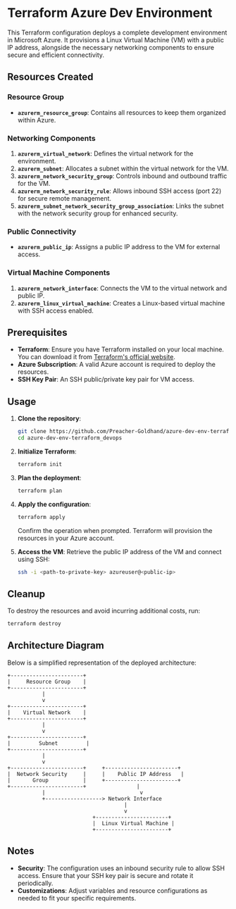 # Terraform Azure Dev Environment

This Terraform configuration deploys a complete development environment in Microsoft Azure. It provisions a Linux Virtual Machine (VM) with a public IP address, alongside the necessary networking components to ensure secure and efficient connectivity.

## Resources Created

### Resource Group
- **`azurerm_resource_group`**: Contains all resources to keep them organized within Azure.

### Networking Components
1. **`azurerm_virtual_network`**: Defines the virtual network for the environment.
2. **`azurerm_subnet`**: Allocates a subnet within the virtual network for the VM.
3. **`azurerm_network_security_group`**: Controls inbound and outbound traffic for the VM.
4. **`azurerm_network_security_rule`**: Allows inbound SSH access (port 22) for secure remote management.
5. **`azurerm_subnet_network_security_group_association`**: Links the subnet with the network security group for enhanced security.

### Public Connectivity
- **`azurerm_public_ip`**: Assigns a public IP address to the VM for external access.

### Virtual Machine Components
1. **`azurerm_network_interface`**: Connects the VM to the virtual network and public IP.
2. **`azurerm_linux_virtual_machine`**: Creates a Linux-based virtual machine with SSH access enabled.

## Prerequisites

- **Terraform**: Ensure you have Terraform installed on your local machine. You can download it from [Terraform's official website](https://www.terraform.io/downloads).
- **Azure Subscription**: A valid Azure account is required to deploy the resources.
- **SSH Key Pair**: An SSH public/private key pair for VM access.

## Usage

1. **Clone the repository**:
   ```bash
   git clone https://github.com/Preacher-Goldhand/azure-dev-env-terraform_devops.git
   cd azure-dev-env-terraform_devops
   ```

2. **Initialize Terraform**:
   ```bash
   terraform init
   ```

3. **Plan the deployment**:
   ```bash
   terraform plan
   ```

4. **Apply the configuration**:
   ```bash
   terraform apply
   ```

   Confirm the operation when prompted. Terraform will provision the resources in your Azure account.

5. **Access the VM**:
   Retrieve the public IP address of the VM and connect using SSH:
   ```bash
   ssh -i <path-to-private-key> azureuser@<public-ip>
   ```

## Cleanup

To destroy the resources and avoid incurring additional costs, run:
```bash
terraform destroy
```

## Architecture Diagram

Below is a simplified representation of the deployed architecture:

```
+-----------------------+
|     Resource Group    |
+-----------------------+
           |
           v
+-----------------------+
|    Virtual Network    |
+-----------------------+
           |
           v
+-----------------------+
|         Subnet         |
+-----------------------+
           |
           v
+-----------------------+     +-----------------------+
|  Network Security     |     |    Public IP Address   |
|       Group           |     +-----------------------+
+-----------------------+                |
           |                              v
           +------------------> Network Interface
                                     |
                                     v
                           +-----------------------+
                           |  Linux Virtual Machine |
                           +-----------------------+
```

## Notes

- **Security**: The configuration uses an inbound security rule to allow SSH access. Ensure that your SSH key pair is secure and rotate it periodically.
- **Customizations**: Adjust variables and resource configurations as needed to fit your specific requirements.
